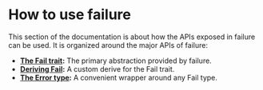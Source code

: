 # How to use failure

This section of the documentation is about how the APIs exposed in failure can
be used. It is organized around the major APIs of failure:

- **[The Fail trait](./fail.md):** The primary abstraction provided by failure.
- **[Deriving Fail](./derive-fail.md):** A custom derive for the Fail trait.
- **[The Error type](./error.md):** A convenient wrapper around any Fail type.
